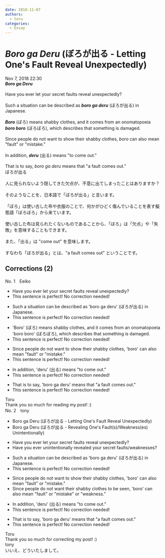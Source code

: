 ```yaml
---
date: 2018-11-07
authors:
  - toru
categories:
  - Essay
---
```


<h1 id="subject_show"><strong><em>Boro ga Deru</strong></em> (ぼろが出る - Letting One's Fault Reveal Unexpectedly)</h1>
<div class="date">Nov 7, 2018 22:30</div>
<div id="post"><div id="body_show_ori">
<strong><em>Boro ga Deru</strong></em><br/><br/>Have you ever let your secret faults reveal unexpectedly?<br/><br/>Such a situation can be described as <strong><em>boro ga deru</em></strong> (ぼろが出る) in Japanese.<br/><br/><strong><em>Boro</em></strong> (ぼろ) means shabby clothes, and it comes from an onomatopoeia <strong><em>boro boro</em></strong> (ぼろぼろ), which describes that something is damaged.<br/><br/>Since people do not want to show their shabby clothes, <em>boro</em> can also mean "fault" or "mistake."<br/><br/>In addition, <strong><em>deru</em></strong> (出る) means "to come out."<br/><br/>That is to say, <em>boro ga deru</em> means that "a fault comes out."
</div></div>

<!-- more -->

<div id="post_ja"><div id="body_show_mo">
ぼろが出る<br/><br/>人に見られないよう隠してきた欠点が、不意に出てしまったことはありますか？<br/><br/>そのようなことを、日本語で「ぼろが出る」と言います。<br/><br/>「ぼろ」は使い古した布や衣服のことで、何かがひどく傷んでいることを表す擬態語「ぼろぼろ」から来ています。<br/><br/>使い古した布は見られたくないものであることから、「ぼろ」は「欠点」や「失敗」を意味することもできます。<br/><br/>また、「出る」は "come out" を意味します。<br/><br/>すなわち「ぼろが出る」とは、"a fault comes out" ということです。
</div></div>

## Corrections (2)
<div id="block"><div class="first_name"> No. 1　<span class="just_name">Eeiko</span></div><div id="block2">
<ul class="correction_field">
<li class="incorrect">Have you ever let your secret faults reveal unexpectedly?</li>
<li class="corrected perfect">This sentence is perfect! No correction needed!</li>
</ul>
<ul class="correction_field">
<li class="incorrect">Such a situation can be described as 'boro ga deru' (ぼろが出る) in Japanese.</li>
<li class="corrected perfect">This sentence is perfect! No correction needed!</li>
</ul>
<ul class="correction_field">
<li class="incorrect">'Boro' (ぼろ) means shabby clothes, and it comes from an onomatopoeia 'boro boro' (ぼろぼろ), which describes that something is damaged.</li>
<li class="corrected perfect">This sentence is perfect! No correction needed!</li>
</ul>
<ul class="correction_field">
<li class="incorrect">Since people do not want to show their shabby clothes, 'boro' can also mean "fault" or "mistake."</li>
<li class="corrected perfect">This sentence is perfect! No correction needed!</li>
</ul>
<ul class="correction_field">
<li class="incorrect">In addition, 'deru' (出る) means "to come out."</li>
<li class="corrected perfect">This sentence is perfect! No correction needed!</li>
</ul>
<ul class="correction_field">
<li class="incorrect">That is to say, 'boro ga deru' means that "a fault comes out."</li>
<li class="corrected perfect">This sentence is perfect! No correction needed!</li>
</ul>
</div><div class="name"><span class="just_name">Toru</span><br>
Thank you so much for reading my post! :)
</div>
</div>
<div id="block"><div class="first_name"> No. 2　<span class="just_name">tony</span></div><div id="block2">
<ul class="correction_field">
<li class="incorrect">Boro ga Deru (ぼろが出る - Letting One's Fault Reveal Unexpectedly)</li>
<li class="corrected correct">
Boro ga Deru (ぼろが出る - <span class="f_red">Revealing</span> One's Fault(s)/Weakness(es) <span class="f_blue">Unintentionally</span>)
</li>
</ul>
<ul class="correction_field">
<li class="incorrect">Have you ever let your secret faults reveal unexpectedly?</li>
<li class="corrected correct">
Have you ever <span class="f_blue">unintentionally</span> <span class="f_red">revealed</span> your secret faults/weaknesses?
</li>
</ul>
<ul class="correction_field">
<li class="incorrect">Such a situation can be described as 'boro ga deru' (ぼろが出る) in Japanese.</li>
<li class="corrected perfect">This sentence is perfect! No correction needed!</li>
</ul>
<ul class="correction_field">
<li class="incorrect">Since people do not want to show their shabby clothes, 'boro' can also mean "fault" or "mistake."</li>
<li class="corrected correct">
Since people do not want their shabby clothes <span class="f_blue">to be seen</span>, 'boro' can also mean "fault" or "mistake" or "weakness."
</li>
</ul>
<ul class="correction_field">
<li class="incorrect">In addition, 'deru' (出る) means "to come out."</li>
<li class="corrected perfect">This sentence is perfect! No correction needed!</li>
</ul>
<ul class="correction_field">
<li class="incorrect">That is to say, 'boro ga deru' means that "a fault comes out."</li>
<li class="corrected perfect">This sentence is perfect! No correction needed!</li>
</ul>
</div><div class="name"><span class="just_name">Toru</span><br>
Thank you so much for correcting my post! :)
</div>
<div class="name"><span class="just_name">tony</span><br>
いいえ、どういたしまして。
</div>
</div>
